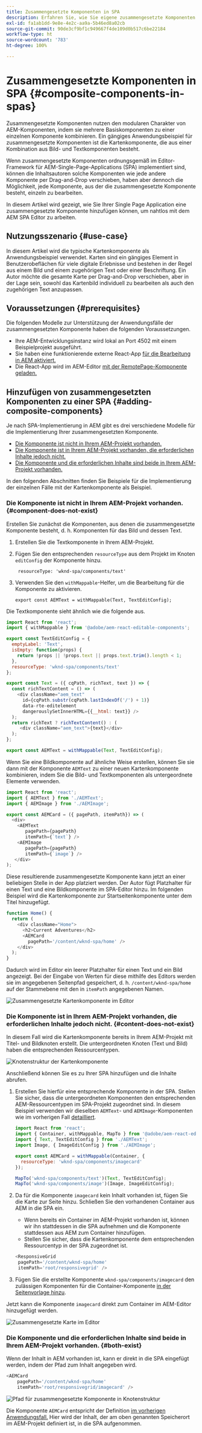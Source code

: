 ```yaml
---
title: Zusammengesetzte Komponenten in SPA
description: Erfahren Sie, wie Sie eigene zusammengesetzte Komponenten erstellen. Das sind Komponenten aus anderen Komponenten, die mit dem AEM-SPA-Editor funktionieren.
exl-id: fa1ab1dd-9e8e-4e2c-aa9a-5b46ed8a02cb
source-git-commit: 90de3cf9bf1c949667f4de109d0b517c6be22184
workflow-type: ht
source-wordcount: '783'
ht-degree: 100%

---
```


# Zusammengesetzte Komponenten in SPA {#composite-components-in-spas}

Zusammengesetzte Komponenten nutzen den modularen Charakter von AEM-Komponenten, indem sie mehrere Basiskomponenten zu einer einzelnen Komponente kombinieren. Ein gängiges Anwendungsbeispiel für zusammengesetzte Komponenten ist die Kartenkomponente, die aus einer Kombination aus Bild- und Textkomponenten besteht.

Wenn zusammengesetzte Komponenten ordnungsgemäß im Editor-Framework für AEM-Single-Page-Applications (SPA) implementiert sind, können die Inhaltsautoren solche Komponenten wie jede andere Komponente per Drag-and-Drop verschieben, haben aber dennoch die Möglichkeit, jede Komponente, aus der die zusammengesetzte Komponente besteht, einzeln zu bearbeiten.

In diesem Artikel wird gezeigt, wie Sie Ihrer Single Page Application eine zusammengesetzte Komponente hinzufügen können, um nahtlos mit dem AEM SPA Editor zu arbeiten.

## Nutzungsszenario {#use-case}

In diesem Artikel wird die typische Kartenkomponente als Anwendungsbeispiel verwendet. Karten sind ein gängiges Element in Benutzerobeflächen für viele digitale Erlebnisse und bestehen in der Regel aus einem Bild und einem zugehörigen Text oder einer Beschriftung. Ein Autor möchte die gesamte Karte per Drag-and-Drop verschieben, aber in der Lage sein, sowohl das Kartenbild individuell zu bearbeiten als auch den zugehörigen Text anzupassen.

## Voraussetzungen {#prerequisites}

Die folgenden Modelle zur Unterstützung der Anwendungsfälle der zusammengesetzten Komponente haben die folgenden Voraussetzungen.

* Ihre AEM-Entwicklungsinstanz wird lokal an Port 4502 mit einem Beispielprojekt ausgeführt.
* Sie haben eine funktionierende externe React-App [für die Bearbeitung in AEM aktiviert.](editing-external-spa.md)
* Die React-App wird im AEM-Editor [mit der RemotePage-Komponente geladen.](remote-page.md)

## Hinzufügen von zusammengesetzten Komponenten zu einer SPA {#adding-composite-components}

Je nach SPA-Implementierung in AEM gibt es drei verschiedene Modelle für die Implementierung Ihrer zusammengesetzten Komponente.

* [Die Komponente ist nicht in Ihrem AEM-Projekt vorhanden.](#component-does-not-exist)
* [Die Komponente ist in Ihrem AEM-Projekt vorhanden, die erforderlichen Inhalte jedoch nicht.](#content-does-not-exist)
* [Die Komponente und die erforderlichen Inhalte sind beide in Ihrem AEM-Projekt vorhanden.](#both-exist)

In den folgenden Abschnitten finden Sie Beispiele für die Implementierung der einzelnen Fälle mit der Kartenkomponente als Beispiel.

### Die Komponente ist nicht in Ihrem AEM-Projekt vorhanden. {#component-does-not-exist}

Erstellen Sie zunächst die Komponenten, aus denen die zusammengesetzte Komponente besteht, d. h. Komponenten für das Bild und dessen Text.

1. Erstellen Sie die Textkomponente in Ihrem AEM-Projekt.
1. Fügen Sie den entsprechenden `resourceType` aus dem Projekt im Knoten `editConfig` der Komponente hinzu.

   ```text
    resourceType: 'wknd-spa/components/text' 
   ```

1. Verwenden Sie den `withMappable`-Helfer, um die Bearbeitung für die Komponente zu aktivieren.

   ```text
   export const AEMText = withMappable(Text, TextEditConfig); 
   ```

Die Textkomponente sieht ähnlich wie die folgende aus.

```javascript
import React from 'react';
import { withMappable } from '@adobe/aem-react-editable-components';

export const TextEditConfig = {
  emptyLabel: 'Text',
  isEmpty: function(props) {
    return !props || !props.text || props.text.trim().length < 1;
  },
  resourceType: 'wknd-spa/components/text'
};

export const Text = ({ cqPath, richText, text }) => {
  const richTextContent = () => (
    <div className="aem_text"
      id={cqPath.substr(cqPath.lastIndexOf('/') + 1)}
      data-rte-editelement
      dangerouslySetInnerHTML={{__html: text}} />
  );
  return richText ? richTextContent() : (
     <div className="aem_text">{text}</div>
  );
};

export const AEMText = withMappable(Text, TextEditConfig);
```

Wenn Sie eine Bildkomponente auf ähnliche Weise erstellen, können Sie sie dann mit der Komponente `AEMText` zu einer neuen Kartenkomponente kombinieren, indem Sie die Bild- und Textkomponenten als untergeordnete Elemente verwenden.

```javascript
import React from 'react';
import { AEMText } from './AEMText';
import { AEMImage } from './AEMImage';

export const AEMCard = ({ pagePath, itemPath}) => (
  <div>
    <AEMText
       pagePath={pagePath}
       itemPath={`text`} />
    <AEMImage
       pagePath={pagePath}
       itemPath={`image`} />
   </div>
);
```

Diese resultierende zusammengesetzte Komponente kann jetzt an einer beliebigen Stelle in der App platziert werden. Der Autor fügt Platzhalter für einen Text und eine Bildkomponente im SPA-Editor hinzu. Im folgenden Beispiel wird die Kartenkomponente zur Startseitenkomponente unter dem Titel hinzugefügt.

```javascript
function Home() {
  return (
    <div className="Home">
      <h2>Current Adventures</h2>
      <AEMCard
        pagePath='/content/wknd-spa/home' />
    </div>
  );
}
```

Dadurch wird im Editor ein leerer Platzhalter für einen Text und ein Bild angezeigt. Bei der Eingabe von Werten für diese mithilfe des Editors werden sie im angegebenen Seitenpfad gespeichert, d. h. `/content/wknd-spa/home` auf der Stammebene mit den in `itemPath` angegebenen Namen.

![Zusammengesetzte Kartenkomponente im Editor](assets/composite-card.png)

### Die Komponente ist in Ihrem AEM-Projekt vorhanden, die erforderlichen Inhalte jedoch nicht. {#content-does-not-exist}

In diesem Fall wird die Kartenkomponente bereits in Ihrem AEM-Projekt mit Titel- und Bildknoten erstellt. Die untergeordneten Knoten (Text und Bild) haben die entsprechenden Ressourcentypen.

![Knotenstruktur der Kartenkomponente](assets/composite-node-structure.png)

Anschließend können Sie es zu Ihrer SPA hinzufügen und die Inhalte abrufen.

1. Erstellen Sie hierfür eine entsprechende Komponente in der SPA. Stellen Sie sicher, dass die untergeordneten Komponenten den entsprechenden AEM-Ressourcentypen im SPA-Projekt zugeordnet sind. In diesem Beispiel verwenden wir dieselben `AEMText`- und `AEMImage`-Komponenten wie im vorherigen Fall [detailliert](#component-does-not-exist).

   ```javascript
   import React from 'react';
   import { Container, withMappable, MapTo } from '@adobe/aem-react-editable-components';
   import { Text, TextEditConfig } from './AEMText';
   import Image, { ImageEditConfig } from './AEMImage';
   
   export const AEMCard = withMappable(Container, {
     resourceType: 'wknd-spa/components/imagecard'
   });
   
   MapTo('wknd-spa/components/text')(Text, TextEditConfig);
   MapTo('wknd-spa/components/image')(Image, ImageEditConfig);
   ```

1. Da für die Komponente `imagecard` kein Inhalt vorhanden ist, fügen Sie die Karte zur Seite hinzu. Schließen Sie den vorhandenen Container aus AEM in die SPA ein.
   * Wenn bereits ein Container im AEM-Projekt vorhanden ist, können wir ihn stattdessen in die SPA aufnehmen und die Komponente stattdessen aus AEM zum Container hinzufügen.
   * Stellen Sie sicher, dass die Kartenkomponente dem entsprechenden Ressourcentyp in der SPA zugeordnet ist.

   ```javascript
   <ResponsiveGrid
    pagePath='/content/wknd-spa/home'
    itemPath='root/responsivegrid' />
   ```

1. Fügen Sie die erstellte Komponente `wknd-spa/components/imagecard` den zulässigen Komponenten für die Container-Komponente [in der Seitenvorlage hinzu](/help/sites-cloud/authoring/features/templates.md).

Jetzt kann die Komponente `imagecard` direkt zum Container im AEM-Editor hinzugefügt werden.

![Zusammengesetzte Karte im Editor](assets/composite-card.gif)

### Die Komponente und die erforderlichen Inhalte sind beide in Ihrem AEM-Projekt vorhanden. {#both-exist}

Wenn der Inhalt in AEM vorhanden ist, kann er direkt in die SPA eingefügt werden, indem der Pfad zum Inhalt angegeben wird.

```javascript
<AEMCard
    pagePath='/content/wknd-spa/home'
    itemPath='root/responsivegrid/imagecard' />
```

![Pfad für zusammengesetzte Komponente in Knotenstruktur](assets/composite-path.png)

Die Komponente `AEMCard` entspricht der Definition [im vorherigen Anwendungsfall.](#content-does-not-exist) Hier wird der Inhalt, der am oben genannten Speicherort im AEM-Projekt definiert ist, in die SPA aufgenommen.
